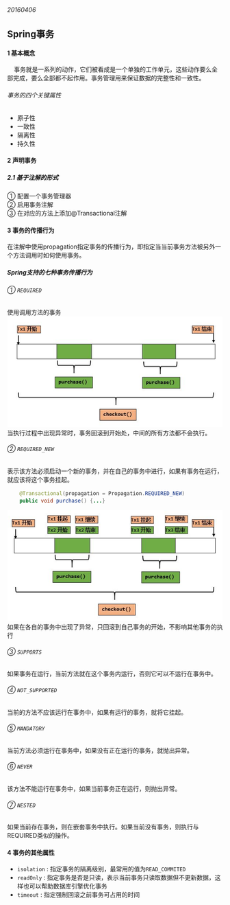 ###### 20160406  

## Spring事务  
#### 1 基本概念  
&nbsp;&nbsp;&nbsp;&nbsp;事务就是一系列的动作，它们被看成是一个单独的工作单元，这些动作要么全部完成，要么全部都不起作用。事务管理用来保证数据的完整性和一致性。  
###### 事务的四个关键属性  
* 原子性  
* 一致性  
* 隔离性  
* 持久性    

#### 2 声明事务  
##### 2.1 基于注解的形式  
① 配置一个事务管理器  
② 启用事务注解  
③ 在对应的方法上添加@Transactional注解  
#### 3 事务的传播行为  
在注解中使用propagation指定事务的传播行为，即指定当当前事务方法被另外一个方法调用时如何使用事务。  
##### Spring支持的七种事务传播行为  
###### ① ` REQUIRED `  
使用调用方法的事务  
![](../img/2016040601.jpg)       
当执行过程中出现异常时，事务回滚到开始处，中间的所有方法都不会执行。
###### ② ` REQUIRED_NEW `  
表示该方法必须启动一个新的事务，并在自己的事务中进行，如果有事务在运行，就应该将这个事务挂起。  
```java  
	@Transactional(propagation = Propagation.REQUIRED_NEW)
	public void purchase() {...}
```  
![](../img/2016040602.jpg)    
如果在各自的事务中出现了异常，只回滚到自己事务的开始，不影响其他事务的执行  
###### ③ ` SUPPORTS `  
如果事务在运行，当前方法就在这个事务内运行，否则它可以不运行在事务中。  
###### ④ ` NOT_SUPPORTED `  
当前的方法不应该运行在事务中，如果有运行的事务，就将它挂起。  
###### ⑤ ` MANDATORY `  
当前方法必须运行在事务中，如果没有正在运行的事务，就抛出异常。  
###### ⑥ ` NEVER `  
该方法不能运行在事务中，如果当前事务正在运行，则抛出异常。  
###### ⑦ ` NESTED `   
如果当前存在事务，则在嵌套事务中执行。如果当前没有事务，则执行与REQUIRED类似的操作。  

#### 4 事务的其他属性  
* ` isolation ` : 指定事务的隔离级别，最常用的值为` READ_COMMITED `  
* ` readOnly ` : 指定事务是否是只读，表示当前事务只读取数据但不更新数据，这样也可以帮助数据库引擎优化事务   
* ` timeout ` : 指定强制回滚之前事务可占用的时间  
